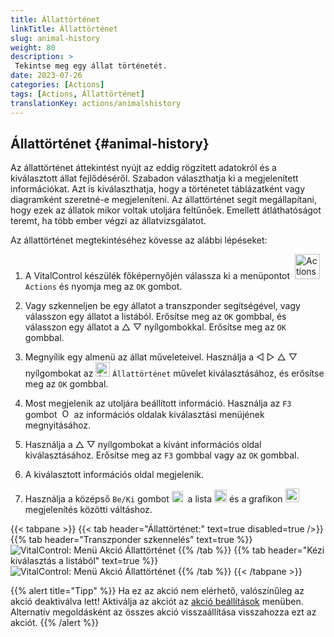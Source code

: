 ```yaml
---
title: Állattörténet
linkTitle: Állattörténet
slug: animal-history
weight: 80
description: >
 Tekintse meg egy állat történetét.
date: 2023-07-26
categories: [Actions]
tags: [Actions, Állattörténet]
translationKey: actions/animalshistory
---
```


## Állattörténet {#animal-history}

Az állattörténet áttekintést nyújt az eddig rögzített adatokról és a kiválasztott állat fejlődéséről. Szabadon választhatja ki a megjelenített információkat. Azt is kiválaszthatja, hogy a történetet táblázatként vagy diagramként szeretné-e megjeleníteni. Az állattörténet segít megállapítani, hogy ezek az állatok mikor voltak utoljára feltűnőek. Emellett átláthatóságot teremt, ha több ember végzi az állatvizsgálatot.

Az állattörténet megtekintéséhez kövesse az alábbi lépéseket:

1. A VitalControl készülék főképernyőjén válassza ki a menüpontot &nbsp;<img src="/icons/actions.svg" width="40" align="bottom" alt="Actions" />  `Actions` és nyomja meg az `OK` gombot.

2. Vagy szkenneljen be egy állatot a transzponder segítségével, vagy válasszon egy állatot a listából. Erősítse meg az `OK` gombbal, és válasszon egy állatot a △ ▽ nyílgombokkal. Erősítse meg az `OK` gombbal.

3. Megnyílik egy almenü az állat műveleteivel. Használja a ◁ ▷ △ ▽ nyílgombokat az <img src="/icons/actions/history.svg" width="23" align="bottom" alt="Animal history" /> `Állattörténet` művelet kiválasztásához, és erősítse meg az `OK` gombbal.

4. Most megjelenik az utoljára beállított információ. Használja az `F3` gombot &nbsp;<img src="/icons/footer/open-popup.svg" width="15" align="bottom" alt="Open popup" /> az információs oldalak kiválasztási menüjének megnyitásához.

5. Használja a △ ▽ nyílgombokat a kívánt információs oldal kiválasztásához. Erősítse meg az `F3` gombbal vagy az `OK` gombbal.

6. A kiválasztott információs oldal megjelenik.

7. Használja a középső `Be/Ki` gombot <img src="/icons/footer/on-off.svg" width="18" align="bottom" alt="On/Off button" />&nbsp; a lista <img src="/icons/footer/list.svg" width="20" align="bottom" alt="Liste display" /> és a grafikon <img src="/icons/footer/chart.svg" width="22" align="bottom" alt="Chart display" />&nbsp; megjelenítés közötti váltáshoz.

{{< tabpane >}}
{{< tab header="Állattörténet:" text=true disabled=true />}}
{{% tab header="Transzponder szkennelés" text=true %}}
![VitalControl: Menü Akció Állattörténet](../images/animalhistory-scan.png "Állattörténet")
{{% /tab %}}
{{% tab header="Kézi kiválasztás a listából" text=true %}}
![VitalControl: Menü Akció Állattörténet](../images/animalhistory.png "Állattörténet")
{{% /tab %}}
{{< /tabpane >}}

{{% alert title="Tipp" %}}
Ha ez az akció nem elérhető, valószínűleg az akció deaktiválva lett! Aktiválja az akciót az [akció beállítások](../setting/) menüben. Alternatív megoldásként az összes akció visszaállítása visszahozza ezt az akciót.
{{% /alert %}}
